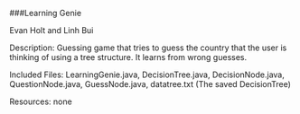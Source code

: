 ###Learning Genie

Evan Holt and Linh Bui

Description: Guessing game that tries to guess the country that the user is thinking of using a tree structure. It learns from wrong guesses.

Included Files: LearningGenie.java, DecisionTree.java, DecisionNode.java, QuestionNode.java, GuessNode.java, datatree.txt (The saved DecisionTree)

Resources: none
